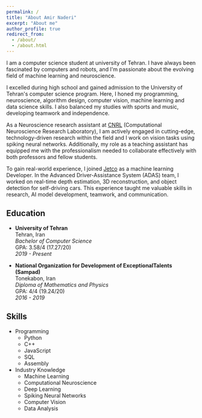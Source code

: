```yaml
---
permalink: /
title: "About Amir Naderi"
excerpt: "About me"
author_profile: true
redirect_from: 
  - /about/
  - /about.html
---
```


I am a computer science student at university of Tehran. I have always been fascinated by computers and robots, and I'm passionate about the evolving field of machine learning and neuroscience.

I excelled during high school and gained admission to the University of Tehran's computer science program. Here, I honed my programming, neuroscience, algorithm design, computer vision, machine learning and data science skills. I also balanced my studies with sports and music, developing teamwork and independence.

As a Neuroscience research assistant at [CNRL](https://cnrl.ut.ac.ir/) (Computational Neuroscience Research Laboratory), I am actively engaged in
cutting-edge, technology-driven research within the field and I work on vision tasks using spiking neural networks. Additionally, my role as a teaching assistant has equipped me with the professionalism needed to collaborate effectively with both professors and fellow students.

To gain real-world experience, I joined [Jetco](https://en.jetco.co/) as a machine learning Developer. In the Advanced Driver-Assistance System (ADAS) team, I worked on real-time depth estimation, 3D reconstruction, and object detection for self-driving cars. This experience taught me valuable skills in research, AI model development, teamwork, and communication.

## Education

- **University of Tehran**  
  Tehran, Iran  
  *Bachelor of Computer Science*  
  GPA: 3.58/4 (17.27/20)  
  *2019 - Present*  

- **National Organization for Development of ExceptionalTalents (Sampad)**  
  Tonekabon, Iran  
  *Diploma of Mathematics and Physics*  
  GPA: 4/4 (19.24/20)  
  *2016 - 2019*  


## Skills

* Programming
  * Python
  * C++
  * JavaScript
  * SQL
  * Assembly
* Industry Knowledge
  * Machine Learning
  * Computational Neuroscience
  * Deep Learning
  * Spiking Neural Networks
  * Computer Vision
  * Data Analysis
